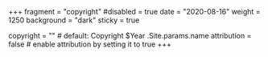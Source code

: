 +++
fragment = "copyright"
#disabled = true
date = "2020-08-16"
weight = 1250
background = "dark"
sticky = true

copyright = "" # default: Copyright $Year .Site.params.name
attribution = false # enable attribution by setting it to true
+++

